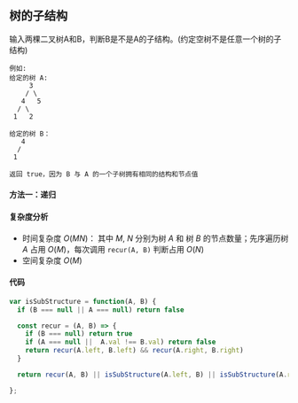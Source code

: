 ## 树的子结构
输入两棵二叉树A和B，判断B是不是A的子结构。(约定空树不是任意一个树的子结构)

```
例如:
给定的树 A:
     3
    / \
   4   5
  / \
 1   2

给定的树 B：
   4 
  /
 1

返回 true，因为 B 与 A 的一个子树拥有相同的结构和节点值
```

#### 方法一：递归
#### 复杂度分析
- 时间复杂度 $O(MN)$： 其中 $M$, $N$ 分别为树 $A$ 和 树 $B$ 的节点数量；先序遍历树 $A$ 占用 $O(M)$，每次调用 `recur(A, B)` 判断占用 $O(N)$
- 空间复杂度 $O(M)$

#### 代码
```JavaScript
var isSubStructure = function(A, B) {
  if (B === null || A === null) return false

  const recur = (A, B) => {
    if (B === null) return true
    if (A === null ||  A.val !== B.val) return false
    return recur(A.left, B.left) && recur(A.right, B.right)
  }

  return recur(A, B) || isSubStructure(A.left, B) || isSubStructure(A.right, B)

};
```
